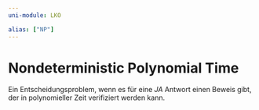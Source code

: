 ```yaml
---
uni-module: LKO

alias: ["NP"]
---
```


# Nondeterministic Polynomial Time

Ein Entscheidungsproblem, wenn es für eine _JA_ Antwort einen Beweis gibt, der in polynomieller Zeit verifiziert werden kann.
